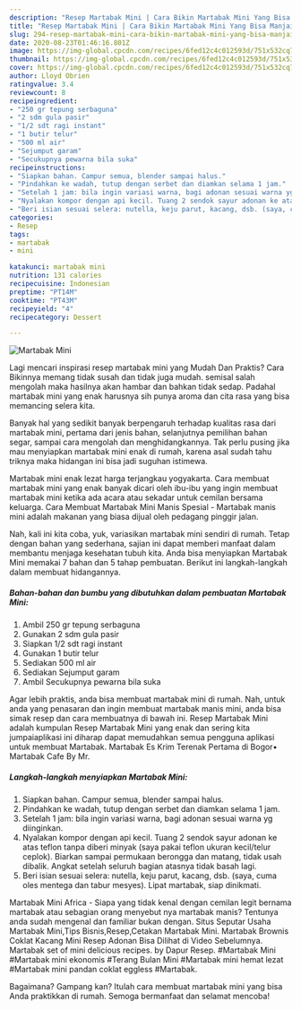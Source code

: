 ```yaml
---
description: "Resep Martabak Mini | Cara Bikin Martabak Mini Yang Bisa Manjain Lidah"
title: "Resep Martabak Mini | Cara Bikin Martabak Mini Yang Bisa Manjain Lidah"
slug: 294-resep-martabak-mini-cara-bikin-martabak-mini-yang-bisa-manjain-lidah
date: 2020-08-23T01:46:16.801Z
image: https://img-global.cpcdn.com/recipes/6fed12c4c012593d/751x532cq70/martabak-mini-foto-resep-utama.jpg
thumbnail: https://img-global.cpcdn.com/recipes/6fed12c4c012593d/751x532cq70/martabak-mini-foto-resep-utama.jpg
cover: https://img-global.cpcdn.com/recipes/6fed12c4c012593d/751x532cq70/martabak-mini-foto-resep-utama.jpg
author: Lloyd Obrien
ratingvalue: 3.4
reviewcount: 8
recipeingredient:
- "250 gr tepung serbaguna"
- "2 sdm gula pasir"
- "1/2 sdt ragi instant"
- "1 butir telur"
- "500 ml air"
- "Sejumput garam"
- "Secukupnya pewarna bila suka"
recipeinstructions:
- "Siapkan bahan. Campur semua, blender sampai halus."
- "Pindahkan ke wadah, tutup dengan serbet dan diamkan selama 1 jam."
- "Setelah 1 jam: bila ingin variasi warna, bagi adonan sesuai warna yg diinginkan."
- "Nyalakan kompor dengan api kecil. Tuang 2 sendok sayur adonan ke atas teflon tanpa diberi minyak (saya pakai teflon ukuran kecil/telur ceplok). Biarkan sampai permukaan berongga dan matang, tidak usah dibalik. Angkat setelah seluruh bagian atasnya tidak basah lagi."
- "Beri isian sesuai selera: nutella, keju parut, kacang, dsb. (saya, cuma oles mentega dan tabur mesyes). Lipat martabak, siap dinikmati."
categories:
- Resep
tags:
- martabak
- mini

katakunci: martabak mini 
nutrition: 131 calories
recipecuisine: Indonesian
preptime: "PT14M"
cooktime: "PT43M"
recipeyield: "4"
recipecategory: Dessert

---
```



![Martabak Mini](https://img-global.cpcdn.com/recipes/6fed12c4c012593d/751x532cq70/martabak-mini-foto-resep-utama.jpg)

Lagi mencari inspirasi resep martabak mini yang Mudah Dan Praktis? Cara Bikinnya memang tidak susah dan tidak juga mudah. semisal salah mengolah maka hasilnya akan hambar dan bahkan tidak sedap. Padahal martabak mini yang enak harusnya sih punya aroma dan cita rasa yang bisa memancing selera kita.

Banyak hal yang sedikit banyak berpengaruh terhadap kualitas rasa dari martabak mini, pertama dari jenis bahan, selanjutnya pemilihan bahan segar, sampai cara mengolah dan menghidangkannya. Tak perlu pusing jika mau menyiapkan martabak mini enak di rumah, karena asal sudah tahu triknya maka hidangan ini bisa jadi suguhan istimewa.

Martabak mini enak lezat harga terjangkau yogyakarta. Cara membuat martabak mini yang enak banyak dicari oleh ibu-ibu yang ingin membuat martabak mini ketika ada acara atau sekadar untuk cemilan bersama keluarga. Cara Membuat Martabak Mini Manis Spesial - Martabak manis mini adalah makanan yang biasa dijual oleh pedagang pinggir jalan.


Nah, kali ini kita coba, yuk, variasikan martabak mini sendiri di rumah. Tetap dengan bahan yang sederhana, sajian ini dapat memberi manfaat dalam membantu menjaga kesehatan tubuh kita. Anda bisa menyiapkan Martabak Mini memakai 7 bahan dan 5 tahap pembuatan. Berikut ini langkah-langkah dalam membuat hidangannya.

<!--inarticleads1-->

##### Bahan-bahan dan bumbu yang dibutuhkan dalam pembuatan Martabak Mini:

1. Ambil 250 gr tepung serbaguna
1. Gunakan 2 sdm gula pasir
1. Siapkan 1/2 sdt ragi instant
1. Gunakan 1 butir telur
1. Sediakan 500 ml air
1. Sediakan Sejumput garam
1. Ambil Secukupnya pewarna bila suka


Agar lebih praktis, anda bisa membuat martabak mini di rumah. Nah, untuk anda yang penasaran dan ingin membuat martabak manis mini, anda bisa simak resep dan cara membuatnya di bawah ini. Resep Martabak Mini adalah kumpulan Resep Martabak Mini yang enak dan sering kita jumpaiaplikasi ini diharap dapat memudahkan semua pengguna aplikasi untuk membuat Martabak. Martabak Es Krim Terenak Pertama di Bogor• Martabak Cafe By Mr. 

<!--inarticleads2-->

##### Langkah-langkah menyiapkan Martabak Mini:

1. Siapkan bahan. Campur semua, blender sampai halus.
1. Pindahkan ke wadah, tutup dengan serbet dan diamkan selama 1 jam.
1. Setelah 1 jam: bila ingin variasi warna, bagi adonan sesuai warna yg diinginkan.
1. Nyalakan kompor dengan api kecil. Tuang 2 sendok sayur adonan ke atas teflon tanpa diberi minyak (saya pakai teflon ukuran kecil/telur ceplok). Biarkan sampai permukaan berongga dan matang, tidak usah dibalik. Angkat setelah seluruh bagian atasnya tidak basah lagi.
1. Beri isian sesuai selera: nutella, keju parut, kacang, dsb. (saya, cuma oles mentega dan tabur mesyes). Lipat martabak, siap dinikmati.


Martabak Mini Africa - Siapa yang tidak kenal dengan cemilan legit bernama martabak atau sebagian orang menyebut nya martabak manis? Tentunya anda sudah mengenal dan familiar bukan dengan. Situs Seputar Usaha Martabak Mini,Tips Bisnis,Resep,Cetakan Martabak Mini. Martabak Brownis Coklat Kacang Mini Resep Adonan Bisa Dilihat di Video Sebelumnya. Martabak set of mini delicious recipes. by Dapur Resep. #Martabak Mini #Martabak mini ekonomis #Terang Bulan Mini #Martabak mini hemat lezat #Martabak mini pandan coklat eggless #Martabak. 

Bagaimana? Gampang kan? Itulah cara membuat martabak mini yang bisa Anda praktikkan di rumah. Semoga bermanfaat dan selamat mencoba!
